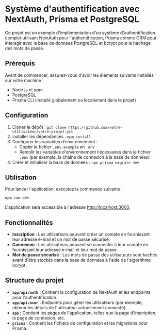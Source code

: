 # Système d'authentification avec NextAuth, Prisma et PostgreSQL

Ce projet est un exemple d'implémentation d'un système d'authentification complet utilisant NextAuth pour l'authentification, Prisma comme ORM pour interagir avec la base de données PostgreSQL et bcrypt pour le hachage des mots de passe.

## Prérequis

Avant de commencer, assurez-vous d'avoir les éléments suivants installés sur votre machine :

- Node.js et npm
- PostgreSQL
- Prisma CLI (installé globalement ou localement dans le projet)

## Configuration

1. Cloner le dépôt : `git clone https://github.com/votre-utilisateur/votre-projet.git`
2. Installer les dépendances : `npm install`
3. Configurer les variables d'environnement :
   - Copier le fichier `.env.example` en `.env`
   - Remplir les variables d'environnement nécessaires dans le fichier `.env` (par exemple, la chaîne de connexion à la base de données)
4. Créer et initialiser la base de données : `npx prisma migrate dev`

## Utilisation

Pour lancer l'application, exécutez la commande suivante :

```bash
npm run dev
```

L'application sera accessible à l'adresse [http://localhost:3000](http://localhost:3000).

## Fonctionnalités

- **Inscription** : Les utilisateurs peuvent créer un compte en fournissant leur adresse e-mail et un mot de passe sécurisé.
- **Connexion** : Les utilisateurs peuvent se connecter à leur compte en fournissant leur adresse e-mail et leur mot de passe.
- **Mot de passe sécurisé** : Les mots de passe des utilisateurs sont hachés avant d'être stockés dans la base de données à l'aide de l'algorithme bcrypt.

## Structure du projet

- **`app/api/auth`** : Contient la configuration de NextAuth et les endpoints pour l'authentification.
- **`app/api/user`** : Endpoints pour gérer les utilisateurs (par exemple, obtenir les détails de l'utilisateur actuellement connecté).
- **`app`** : Contient les pages de l'application, telles que la page d'inscription, la page de connexion, etc.
- **`prisma`** : Contient les fichiers de configuration et les migrations pour Prisma.
